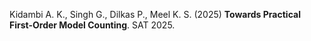 Kidambi A. K., Singh G., Dilkas P., Meel K. S. (2025) **Towards Practical First-Order Model Counting**. SAT 2025.
